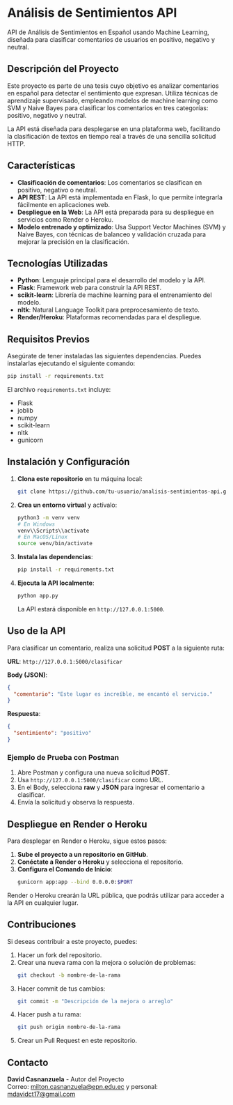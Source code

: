 # Análisis de Sentimientos API

API de Análisis de Sentimientos en Español usando Machine Learning, diseñada para clasificar comentarios de usuarios en positivo, negativo y neutral.

## Descripción del Proyecto

Este proyecto es parte de una tesis cuyo objetivo es analizar comentarios en español para detectar el sentimiento que expresan. Utiliza técnicas de aprendizaje supervisado, empleando modelos de machine learning como SVM y Naive Bayes para clasificar los comentarios en tres categorías: positivo, negativo y neutral. 

La API está diseñada para desplegarse en una plataforma web, facilitando la clasificación de textos en tiempo real a través de una sencilla solicitud HTTP.

## Características

- **Clasificación de comentarios**: Los comentarios se clasifican en positivo, negativo o neutral.
- **API REST**: La API está implementada en Flask, lo que permite integrarla fácilmente en aplicaciones web.
- **Despliegue en la Web**: La API está preparada para su despliegue en servicios como Render o Heroku.
- **Modelo entrenado y optimizado**: Usa Support Vector Machines (SVM) y Naive Bayes, con técnicas de balanceo y validación cruzada para mejorar la precisión en la clasificación.

## Tecnologías Utilizadas

- **Python**: Lenguaje principal para el desarrollo del modelo y la API.
- **Flask**: Framework web para construir la API REST.
- **scikit-learn**: Librería de machine learning para el entrenamiento del modelo.
- **nltk**: Natural Language Toolkit para preprocesamiento de texto.
- **Render/Heroku**: Plataformas recomendadas para el despliegue.

## Requisitos Previos

Asegúrate de tener instaladas las siguientes dependencias. Puedes instalarlas ejecutando el siguiente comando:

```bash
pip install -r requirements.txt
```

El archivo `requirements.txt` incluye:
- Flask
- joblib
- numpy
- scikit-learn
- nltk
- gunicorn

## Instalación y Configuración

1. **Clona este repositorio** en tu máquina local:
   ```bash
   git clone https://github.com/tu-usuario/analisis-sentimientos-api.git
   ```

2. **Crea un entorno virtual** y actívalo:
   ```bash
   python3 -m venv venv
   # En Windows
   venv\\Scripts\\activate
   # En MacOS/Linux
   source venv/bin/activate
   ```

3. **Instala las dependencias**:
   ```bash
   pip install -r requirements.txt
   ```

4. **Ejecuta la API localmente**:
   ```bash
   python app.py
   ```
   La API estará disponible en `http://127.0.0.1:5000`.

## Uso de la API

Para clasificar un comentario, realiza una solicitud **POST** a la siguiente ruta:

**URL**: `http://127.0.0.1:5000/clasificar`

**Body (JSON)**:
```json
{
  "comentario": "Este lugar es increíble, me encantó el servicio."
}
```

**Respuesta**:
```json
{
  "sentimiento": "positivo"
}
```

### Ejemplo de Prueba con Postman

1. Abre Postman y configura una nueva solicitud **POST**.
2. Usa `http://127.0.0.1:5000/clasificar` como URL.
3. En el Body, selecciona **raw** y **JSON** para ingresar el comentario a clasificar.
4. Envía la solicitud y observa la respuesta.

## Despliegue en Render o Heroku

Para desplegar en Render o Heroku, sigue estos pasos:

1. **Sube el proyecto a un repositorio en GitHub**.
2. **Conéctate a Render o Heroku** y selecciona el repositorio.
3. **Configura el Comando de Inicio**:
   ```bash
   gunicorn app:app --bind 0.0.0.0:$PORT
   ```

Render o Heroku crearán la URL pública, que podrás utilizar para acceder a la API en cualquier lugar.

## Contribuciones

Si deseas contribuir a este proyecto, puedes:
1. Hacer un fork del repositorio.
2. Crear una nueva rama con la mejora o solución de problemas:
   ```bash
   git checkout -b nombre-de-la-rama
   ```
3. Hacer commit de tus cambios:
   ```bash
   git commit -m "Descripción de la mejora o arreglo"
   ```
4. Hacer push a tu rama:
   ```bash
   git push origin nombre-de-la-rama
   ```
5. Crear un Pull Request en este repositorio.

## Contacto

**David Casnanzuela** - Autor del Proyecto  
Correo: milton.casnanzuela@epn.edu.ec y personal: mdavidct17@gmail.com
